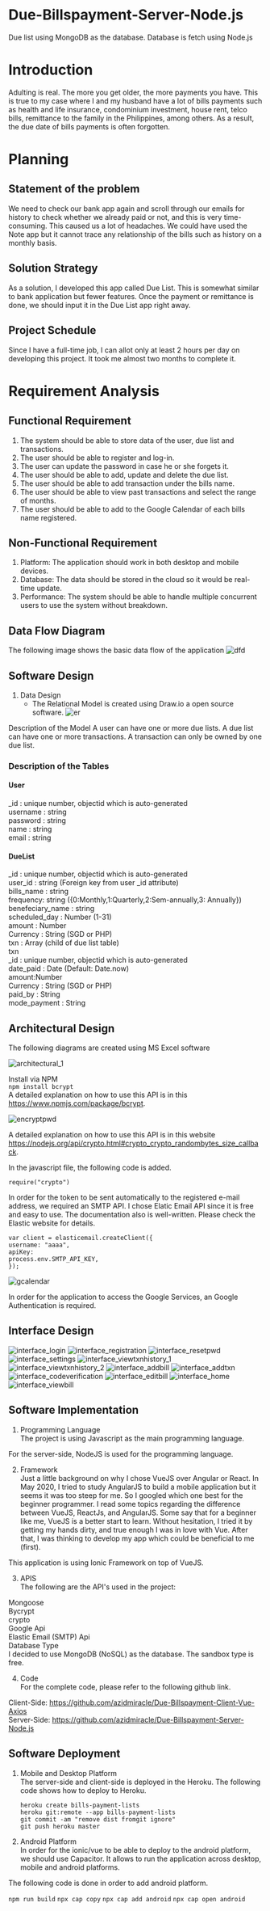 # Due-Billspayment-Server-Node.js
Due list using MongoDB as the database. Database is fetch using Node.js

# Introduction
Adulting is real. The more you get older, the more payments you have. 
This is true to my case where I and my husband have a lot of bills payments such as health and life insurance, condominium investment, 
house rent, telco bills, remittance to the family in the Philippines, among others.
As a result, the due date of bills payments is often forgotten.

# Planning
## Statement of the problem
We need to check our bank app again and scroll through our emails for history to check whether we already paid or not, and this is very time-consuming. This caused us a lot of headaches. We could have used the Note app but it cannot trace any relationship of the bills such as history on a monthly basis.

## Solution Strategy
As a solution, I developed this app called Due List. This is somewhat similar to bank application but fewer features. Once the payment or remittance is done, we should input it in the Due List app right away.

## Project Schedule
Since I have a full-time job, I can allot only at least 2 hours per day on developing this project. It took me almost two months to complete it.

# Requirement Analysis
## Functional Requirement
1. The system should be able to store data of the user, due list and transactions.
2. The user should be able to register and log-in.
3. The user can update the password in case he or she forgets it.
4. The user should be able to add, update and delete the due list.
5. The user should be able to add transaction under the bills name.
6. The user should be able to view past transactions and select the range of months.
7. The user should be able to add to the Google Calendar of each bills name registered.

## Non-Functional Requirement
1. Platform: The application should work in both desktop and mobile devices.
2. Database: The data should be stored in the cloud so it would be real-time update.
3. Performance: The system should be able to handle multiple concurrent users to use the system without breakdown.

## Data Flow Diagram
The following image shows the basic data flow of the application
![dfd](https://user-images.githubusercontent.com/45925710/225839683-654dd0a5-fd82-4722-ab5b-48638f8db1ef.JPG)

## Software Design
1. Data Design
   - The Relational Model is created using Draw.io a open source software.
![er](https://user-images.githubusercontent.com/45925710/225839940-8ee91c22-9fc8-4a9f-999c-0feba9f7f58f.JPG)

Description of the Model
A user can have one or more due lists.
A due list can have one or more transactions.
A transaction can only be owned by one due list.

### Description of the Tables
#### User  
_id : unique number, objectid which is auto-generated  
username : string  
password : string  
name : string  
email : string  
#### DueList
_id : unique number, objectid which is auto-generated  
user_id : string (Foreign key from user _id attribute)  
bills_name : string  
frequency: string ({0:Monthly,1:Quarterly,2:Sem-annually,3: Annually})  
benefeciary_name : string  
scheduled_day : Number (1-31)  
amount : Number  
Currency : String (SGD or PHP)  
txn : Array (child of due list table)  
txn  
_id : unique number, objectid which is auto-generated  
date_paid : Date (Default: Date.now)  
amount:Number  
Currency : String (SGD or PHP)  
paid_by : String  
mode_payment : String  

## Architectural Design  
The following diagrams are created using MS Excel software  

![architectural_1](https://user-images.githubusercontent.com/45925710/225840757-57739f83-10c1-4323-b0c6-864be19329d6.JPG)

Install via NPM    
    `npm install bcrypt`  
A detailed explanation on how to use this API is in this <https://www.npmjs.com/package/bcrypt>.
    
 ![encryptpwd](https://user-images.githubusercontent.com/45925710/225844405-98053d70-9c5f-4d81-a858-b25f226f49e3.JPG)
 
 A detailed explanation on how to use this API is in this website <https://nodejs.org/api/crypto.html#crypto_crypto_randombytes_size_callback>.  

In the javascript file, the following code is added.  

   `require("crypto")`  

In order for the token to be sent automatically to the registered e-mail address, we required an SMTP API.
I chose Elatic Email API since it is free and easy to use. The documentation also is well-written. Please check the Elastic website for details.  

   `var client = elasticemail.createClient({`  
   `username: "aaaa",`  
   `apiKey:`  
   `process.env.SMTP_API_KEY,`  
   `});`  

![gcalendar](https://user-images.githubusercontent.com/45925710/225845331-bb18b76b-4a49-4907-b4ee-5d799b1ade4b.JPG)

In order for the application to access the Google Services, an Google Authentication is required.  

## Interface Design

![interface_login](https://user-images.githubusercontent.com/45925710/225845720-5208010c-8edd-4041-8989-50ec7563d101.JPG)
![interface_registration](https://user-images.githubusercontent.com/45925710/225845815-9e23bc2c-4c75-4e4c-b8b2-5bc17601cb25.JPG)
![interface_resetpwd](https://user-images.githubusercontent.com/45925710/225845804-3d075a51-0dd6-4599-ad7b-41c19c4f81d4.JPG)
![interface_settings](https://user-images.githubusercontent.com/45925710/225845811-d6a77102-52b6-4e8c-b4f2-009fe7f3a13f.JPG)
![interface_viewtxnhistory_1](https://user-images.githubusercontent.com/45925710/225845970-72df1514-9f4d-426b-aae1-6fe726d7c6d1.JPG)
![interface_viewtxnhistory_2](https://user-images.githubusercontent.com/45925710/225845981-f43bd139-951e-457a-9c3b-84fd90b27f85.JPG)
![interface_addbill](https://user-images.githubusercontent.com/45925710/225845986-1619bf72-9206-4aa2-b3d4-bb7423786975.JPG)
![interface_addtxn](https://user-images.githubusercontent.com/45925710/225845989-082c66bc-956b-484e-90e4-22e5a471ab07.JPG)
![interface_codeverification](https://user-images.githubusercontent.com/45925710/225845991-550e0c04-fb7a-45df-8b9c-c39f5d9451f5.JPG)
![interface_editbill](https://user-images.githubusercontent.com/45925710/225845994-8690dc8d-0fe1-4d50-994a-1fde8de4f7ae.JPG)
![interface_home](https://user-images.githubusercontent.com/45925710/225845996-5ee485de-bb71-48e3-85af-bc57695df91e.JPG)
![interface_viewbill](https://user-images.githubusercontent.com/45925710/225846001-18b55c5b-c87d-42f4-b8b2-e5415d1480fe.JPG)

## Software Implementation
1. Programming Language  
The project is using Javascript as the main programming language.  

For the server-side, NodeJS is used for the programming language.  

2. Framework  
Just a little background on why I chose VueJS over Angular or React. In May 2020, I tried to study AngularJS to build a mobile application but it seems it was too steep for me. So I googled which one best for the beginner programmer. I read some topics regarding the difference between VueJS, ReactJs, and AngularJS. Some say that for a beginner like me, VueJS is a better start to learn. Without hesitation, I tried it by getting my hands dirty, and true enough I was in love with Vue. After that, I was thinking to develop my app which could be beneficial to me (first).  

This application is using Ionic Framework on top of VueJS.

3. APIS  
The following are the API's used in the project:  

Mongoose  
Bycrypt  
crypto  
Google Api  
Elastic Email (SMTP) Api  
Database Type  
I decided to use MongoDB (NoSQL) as the database. The sandbox type is free.  

4. Code  
For the complete code, please refer to the following github link.  

Client-Side: <https://github.com/azidmiracle/Due-Billspayment-Client-Vue-Axios>  
Server-Side: <https://github.com/azidmiracle/Due-Billspayment-Server-Node.js>  

## Software Deployment
1. Mobile and Desktop Platform  
The server-side and client-side is deployed in the Heroku. The following code shows how to deploy to Heroku.  

   `heroku create bills-payment-lists`  
   `heroku git:remote --app bills-payment-lists`  
   `git commit -am "remove dist fromgit ignore"`  
   `git push heroku master`    

2. Android Platform  
In order for the ionic/vue to be able to deploy to the android platform, we should use Capacitor. It allows to run the application across desktop, mobile and android platforms.  

The following code is done in order to add android platform.

   `npm run build`
   `npx cap copy`
   `npx cap add android`
   `npx cap open android`
